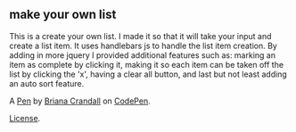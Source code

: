 make your own list
------------------
This is a create your own list. I made it so that it will take your input and create a list item. It uses handlebars js to handle the list item creation. By adding in more jquery I provided additional features such as: marking an item as complete by clicking it, making it so each item can be taken off the list by clicking the 'x', having a clear all button, and last but not least adding an auto sort feature.

A [Pen](https://codepen.io/brianacrandall/pen/oBmZLJ) by [Briana Crandall](http://codepen.io/brianacrandall) on [CodePen](http://codepen.io/).

[License](https://codepen.io/brianacrandall/pen/oBmZLJ/license).